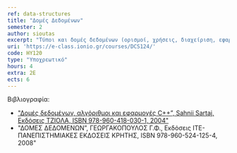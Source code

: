 ```yaml
---
ref: data-structures
title: "Δομές Δεδομένων"
semester: 2
author: sioutas
excerpt: "Τύποι και δομές δεδομένων (ορισμοί, χρήσεις, διαχείριση, εφαρμογές). Στοίβα (stack), βασικές πράξεις, υλοποίηση στοίβας με πίνακα. Ουρά (queue), βασικές πράξεις, υλοποίηση ουράς με πίνακα. Λίστα (list), βασικές πράξεις, Συνδεδεμένη λίστα (linked list), υλοποίηση με χρήση δεικτών, Δένδρα, Δυαδικά Δένδρα (binary trees), βασικές πράξεις, υλοποίηση ΔΔ με πίνακα, με δείκτες και με αναδρομή. Δένδρα AVL. Δένδρα Β, βασικές πράξεις. Κατακερματισμός (hashing). Διαχείριση μνήμης."
uri: 'https://e-class.ionio.gr/courses/DCS124/'
code: ΗΥ120
type: "Υποχρεωτικό"
hours: 4
extra: 2Ε
ects: 6
---
```



Βιβλιογραφία: 
  - ["Δομές δεδομένων, αλγόριθμοι και εφαρμογές C++”, Sahnii Sartaj, Εκδόσεις ΤΖΙΟΛΑ, ISBN 978-960-418-030-1, 2004"](https://service.eudoxus.gr/search/#a/id:18548971/0)
  - "ΔΟΜΕΣ ΔΕΔΟΜΕΝΩΝ”, ΓΕΩΡΓΑΚΟΠΟΥΛΟΣ Γ.Φ., Εκδόσεις ΙΤΕ-ΠΑΝΕΠΙΣΤΗΜΙΑΚΕΣ ΕΚΔΟΣΕΙΣ ΚΡΗΤΗΣ, ISBN 978-960-524-125-4, 2008"

